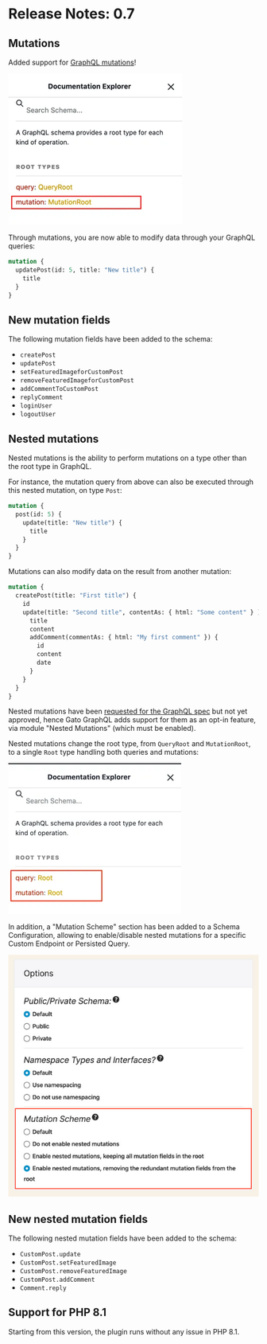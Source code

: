 # Release Notes: 0.7

## Mutations

Added support for [GraphQL mutations](https://graphql.org/learn/queries/#mutations)!

![Mutations in the schema docs](../../images/releases/v07/schema-docs-mutation.webp)

Through mutations, you are now able to modify data through your GraphQL queries:

```graphql
mutation {
  updatePost(id: 5, title: "New title") {
    title
  }
}
```

## New mutation fields

The following mutation fields have been added to the schema:

- `createPost`
- `updatePost`
- `setFeaturedImageforCustomPost`
- `removeFeaturedImageforCustomPost`
- `addCommentToCustomPost`
- `replyComment`
- `loginUser`
- `logoutUser`

## Nested mutations

Nested mutations is the ability to perform mutations on a type other than the root type in GraphQL.

For instance, the mutation query from above can also be executed through this nested mutation, on type `Post`:

```graphql
mutation {
  post(id: 5) {
    update(title: "New title") {
      title
    }
  }
}
```

Mutations can also modify data on the result from another mutation:

```graphql
mutation {
  createPost(title: "First title") {
    id
    update(title: "Second title", contentAs: { html: "Some content" } ) {
      title
      content
      addComment(commentAs: { html: "My first comment" }) {
        id
        content
        date
      }
    }
  }
}
```

Nested mutations have been [requested for the GraphQL spec](https://github.com/graphql/graphql-spec/issues/252) but not yet approved, hence Gato GraphQL adds support for them as an opt-in feature, via module "Nested Mutations" (which must be enabled).

Nested mutations change the root type, from `QueryRoot` and `MutationRoot`, to a single `Root` type handling both queries and mutations:

![Nested mutations in the schema docs](../../images/schema-docs-nested-mutation.webp)

In addition, a "Mutation Scheme" section has been added to a Schema Configuration, allowing to enable/disable nested mutations for a specific Custom Endpoint or Persisted Query.

<div class="img-width-620" markdown=1>

![Mutation scheme in the schema configuration](../../images/releases/v07/schema-configuration-mutation-scheme.jpg)

</div>

## New nested mutation fields

The following nested mutation fields have been added to the schema:

- `CustomPost.update`
- `CustomPost.setFeaturedImage`
- `CustomPost.removeFeaturedImage`
- `CustomPost.addComment`
- `Comment.reply`

## Support for PHP 8.1

Starting from this version, the plugin runs without any issue in PHP 8.1.

